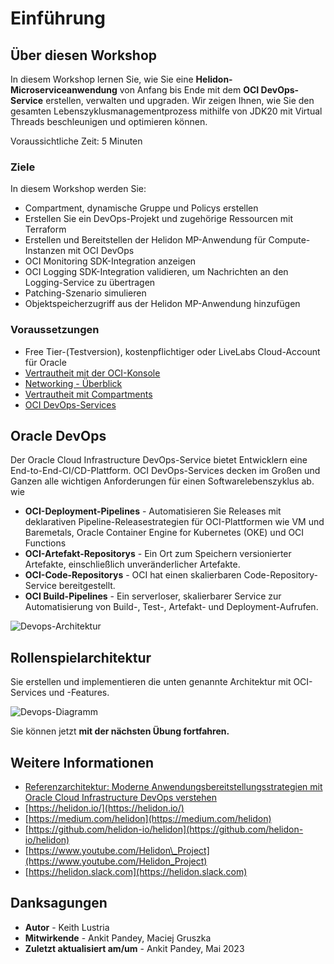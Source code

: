 # Einführung

## Über diesen Workshop

In diesem Workshop lernen Sie, wie Sie eine **Helidon-Microserviceanwendung** von Anfang bis Ende mit dem **OCI DevOps-Service** erstellen, verwalten und upgraden. Wir zeigen Ihnen, wie Sie den gesamten Lebenszyklusmanagementprozess mithilfe von JDK20 mit Virtual Threads beschleunigen und optimieren können.

Voraussichtliche Zeit: 5 Minuten

### Ziele

In diesem Workshop werden Sie:

*   Compartment, dynamische Gruppe und Policys erstellen
*   Erstellen Sie ein DevOps-Projekt und zugehörige Ressourcen mit Terraform
*   Erstellen und Bereitstellen der Helidon MP-Anwendung für Compute-Instanzen mit OCI DevOps
*   OCI Monitoring SDK-Integration anzeigen
*   OCI Logging SDK-Integration validieren, um Nachrichten an den Logging-Service zu übertragen
*   Patching-Szenario simulieren
*   Objektspeicherzugriff aus der Helidon MP-Anwendung hinzufügen

### Voraussetzungen

*   Free Tier-(Testversion), kostenpflichtiger oder LiveLabs Cloud-Account für Oracle
*   [Vertrautheit mit der OCI-Konsole](https://docs.us-phoenix-1.oraclecloud.com/Content/GSG/Concepts/console.htm)
*   [Networking - Überblick](https://docs.us-phoenix-1.oraclecloud.com/Content/Network/Concepts/overview.htm)
*   [Vertrautheit mit Compartments](https://docs.us-phoenix-1.oraclecloud.com/Content/GSG/Concepts/concepts.htm)
*   [OCI DevOps-Services](https://docs.oracle.com/en-us/iaas/Content/devops/using/home.htm)

## Oracle DevOps

Der Oracle Cloud Infrastructure DevOps-Service bietet Entwicklern eine End-to-End-CI/CD-Plattform. OCI DevOps-Services decken im Großen und Ganzen alle wichtigen Anforderungen für einen Softwarelebenszyklus ab. wie

*   **OCI-Deployment-Pipelines** - Automatisieren Sie Releases mit deklarativen Pipeline-Releasestrategien für OCI-Plattformen wie VM und Baremetals, Oracle Container Engine for Kubernetes (OKE) und OCI Functions
*   **OCI-Artefakt-Repositorys** - Ein Ort zum Speichern versionierter Artefakte, einschließlich unveränderlicher Artefakte.
*   **OCI-Code-Repositorys** - OCI hat einen skalierbaren Code-Repository-Service bereitgestellt.
*   **OCI Build-Pipelines** - Ein serverloser, skalierbarer Service zur Automatisierung von Build-, Test-, Artefakt- und Deployment-Aufrufen.

![Devops-Architektur](images/oci-devops.png)

## Rollenspielarchitektur

Sie erstellen und implementieren die unten genannte Architektur mit OCI-Services und -Features.

![Devops-Diagramm](images/devops-diagram.png)

Sie können jetzt **mit der nächsten Übung fortfahren.**

## Weitere Informationen

*   [Referenzarchitektur: Moderne Anwendungsbereitstellungsstrategien mit Oracle Cloud Infrastructure DevOps verstehen](https://docs.oracle.com/en/solutions/mod-app-deploy-strategies-oci/index.html)
*   [https://helidon.io/](https://helidon.io/)
*   [https://medium.com/helidon](https://medium.com/helidon)
*   [https://github.com/helidon-io/helidon](https://github.com/helidon-io/helidon)
*   [https://www.youtube.com/Helidon\_Project](https://www.youtube.com/Helidon_Project)
*   [https://helidon.slack.com](https://helidon.slack.com)

## Danksagungen

*   **Autor** - Keith Lustria
*   **Mitwirkende** - Ankit Pandey, Maciej Gruszka
*   **Zuletzt aktualisiert am/um** - Ankit Pandey, Mai 2023